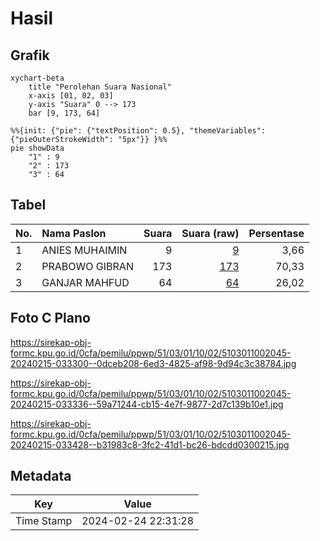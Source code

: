 # Hasil

## Grafik

```mermaid
xychart-beta
    title "Perolehan Suara Nasional"
    x-axis [01, 02, 03]
    y-axis "Suara" 0 --> 173
    bar [9, 173, 64]
```

```mermaid
%%{init: {"pie": {"textPosition": 0.5}, "themeVariables": {"pieOuterStrokeWidth": "5px"}} }%%
pie showData
    "1" : 9
    "2" : 173
    "3" : 64
```

## Tabel

| No. | Nama Paslon    | Suara | Suara (raw) | Persentase |
|:--- |:-------------- | -----:| -----------:| ----------:|
| 1   | ANIES MUHAIMIN | 9     | [9][p-1]    | 3,66       |
| 2   | PRABOWO GIBRAN | 173   | [173][p-2]  | 70,33      |
| 3   | GANJAR MAHFUD  | 64    | [64][p-3]   | 26,02      |


[p-1]: https://github.com/gigit-pemilu/pemilu-2024/blob/main/pilpres/hitung-suara/sub/51-bali/sub/03-badung/sub/01-kuta/sub/1002-kuta/sub/045-tps/sub/paslon-1.txt
[p-2]: https://github.com/gigit-pemilu/pemilu-2024/blob/main/pilpres/hitung-suara/sub/51-bali/sub/03-badung/sub/01-kuta/sub/1002-kuta/sub/045-tps/sub/paslon-2.txt
[p-3]: https://github.com/gigit-pemilu/pemilu-2024/blob/main/pilpres/hitung-suara/sub/51-bali/sub/03-badung/sub/01-kuta/sub/1002-kuta/sub/045-tps/sub/paslon-3.txt

## Foto C Plano

https://sirekap-obj-formc.kpu.go.id/0cfa/pemilu/ppwp/51/03/01/10/02/5103011002045-20240215-033300--0dceb208-6ed3-4825-af98-9d94c3c38784.jpg

https://sirekap-obj-formc.kpu.go.id/0cfa/pemilu/ppwp/51/03/01/10/02/5103011002045-20240215-033336--59a71244-cb15-4e7f-9877-2d7c139b10e1.jpg

https://sirekap-obj-formc.kpu.go.id/0cfa/pemilu/ppwp/51/03/01/10/02/5103011002045-20240215-033428--b31983c8-3fc2-41d1-bc26-bdcdd0300215.jpg


## Metadata

| Key        | Value               |
| ---------- | ------------------- |
| Time Stamp | 2024-02-24 22:31:28 |



